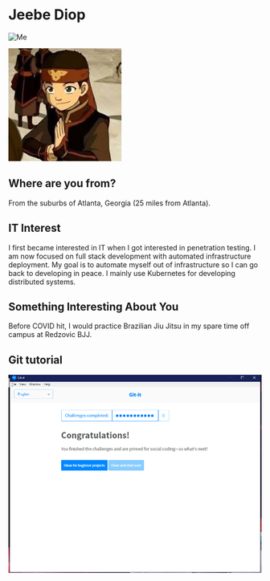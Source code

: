 # Jeebe Diop

![Me](images/me.jpg "Me")

![Carefree avatar](images/avatar.jpg "Avatar Aang")

## Where are you from?

From the suburbs of Atlanta, Georgia (25 miles from Atlanta).

## IT Interest

I first became interested in IT when I got interested in penetration testing. I am now focused on full stack development with automated infrastructure deployment. My goal is to automate myself out of infrastructure so I can go back to developing in peace. I mainly use Kubernetes for developing distributed systems.

## Something Interesting About You

Before COVID hit, I would practice Brazilian Jiu Jitsu in my spare time off campus at Redzovic BJJ.

## Git tutorial

![Git Tutorial](images/git.PNG "Result")
